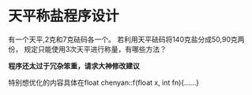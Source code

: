 # 天平称盐程序设计
 有一个天平,2克和7克砝码各一个。 若利用天平砝码将140克盐分成50,90克两份， 规定只能使用3次天平进行称量，有哪些方法？


<b>程序还太过于冗杂笨重，请求大神修改建议</b>
 
特别想优化的内容具体在float chenyan::f(float x, int fn){……}
